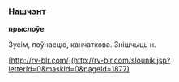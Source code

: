 ### Нашчэнт
**прыслоўе**

Зусім, поўнасцю, канчаткова. Знішчыць н.

<a rel="author">[http://rv-blr.com/](http://rv-blr.com/slounik.jsp?letterId=0&maskId=0&pageId=1877)</a>
